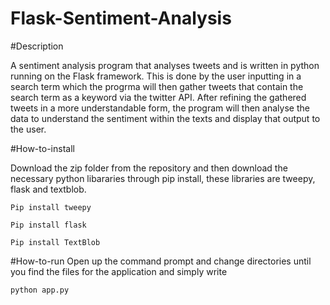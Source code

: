 # Flask-Sentiment-Analysis

#Description

A sentiment analysis program that analyses tweets and is written in python running on the Flask framework. This is done by the user inputting in a search term which the progrma will then gather tweets that contain the search term as a keyword via the twitter API. After refining the gathered tweets in a more understandable form, the program will then analyse the data to understand the sentiment within the texts and display that output to the user.

#How-to-install

Download the zip folder from the repository and then download the necessary python libararies through pip install, these libraries are tweepy, flask and textblob.
```
Pip install tweepy
```
```
Pip install flask
```
```
Pip install TextBlob
```
#How-to-run
Open up the command prompt and change directories until you find the files for the application and simply write
```
python app.py
```
